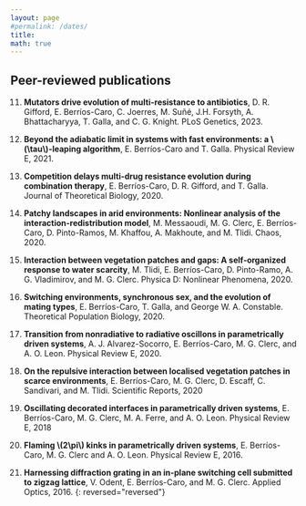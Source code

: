 ```yaml
---
layout: page
#permalink: /dates/
title: 
math: true
---
```


## Peer-reviewed publications

11. **Mutators drive evolution of multi-resistance to antibiotics**, D. R. Gifford, E. Berríos-Caro, C. Joerres, M. Suñé, J.H. Forsyth, A. Bhattacharyya, T. Galla, and C. G. Knight. PLoS Genetics, 2023.

10. **Beyond the adiabatic limit in systems with fast environments: a \\\(\tau\\\)-leaping algorithm**,  E. Berríos-Caro and T. Galla.  Physical Review E, 2021.

9. **Competition delays multi-drug resistance evolution during combination therapy**, E. Berríos-Caro, D. R. Gifford, and T. Galla. Journal of Theoretical Biology, 2020.

8. **Patchy landscapes in arid environments: Nonlinear analysis of the interaction-redistribution model**, M. Messaoudi, M. G. Clerc, E. Berríos-Caro, D. Pinto-Ramos, M. Khaffou, A. Makhoute, and M. Tlidi. Chaos, 2020.

7. **Interaction between vegetation patches and gaps: A self-organized response to water scarcity**, M. Tlidi, E. Berríos-Caro, D. Pinto-Ramo, A. G. Vladimirov, and M. G. Clerc. Physica D: Nonlinear Phenomena, 2020.

6. **Switching environments, synchronous sex, and the evolution of mating types**, E. Berríos-Caro, T. Galla, and George W. A. Constable. Theoretical Population Biology, 2020.

5. **Transition from nonradiative to radiative oscillons in parametrically driven systems**, A. J. Alvarez-Socorro, E. Berríos-Caro, M. G. Clerc, and A. O. Leon. Physical Review E, 2020.

4. **On the repulsive interaction between localised vegetation patches in scarce environments**, E. Berríos-Caro, M. G. Clerc, D. Escaff, C. Sandivari, and M. Tlidi. Scientific Reports, 2020

3. **Oscillating decorated interfaces in parametrically driven systems**, E. Berríos-Caro, M. G. Clerc, M. A. Ferre, and A. O. Leon. Physical Review E, 2018

2. **Flaming \\\(2\pi\\\) kinks in parametrically driven systems**, E. Berríos-Caro, M. G. Clerc and A. O. Leon. Physical Review E, 2016.

1. **Harnessing diffraction grating in an in-plane switching cell submitted to zigzag lattice**, V. Odent, E. Berríos-Caro, and M. G. Clerc. Applied Optics, 2016.
{: reversed="reversed"}